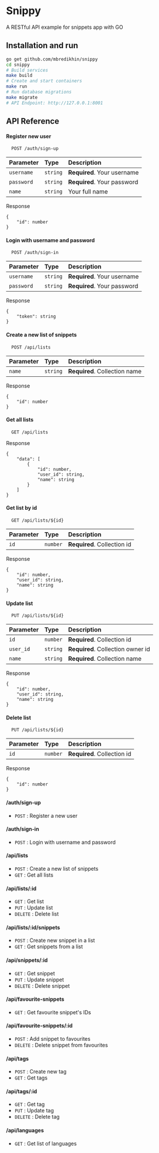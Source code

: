 # Snippy

A RESTful API example for snippets app with GO

## Installation and run

```sh
go get github.com/mbredikhin/snippy
cd snippy
# Build services
make build
# Create and start containers
make run
# Run database migrations
make migrate
# API Endpoint: http://127.0.0.1:8001
```

## API Reference

#### Register new user

```http
  POST /auth/sign-up
```

| Parameter  | Type     | Description                 |
| :--------- | :------- | :-------------------------- |
| `username` | `string` | **Required**. Your username |
| `password` | `string` | **Required**. Your password |
| `name`     | `string` | Your full name              |

Response

```
{
    "id": number
}
```

#### Login with username and password

```http
  POST /auth/sign-in
```

| Parameter  | Type     | Description                 |
| :--------- | :------- | :-------------------------- |
| `username` | `string` | **Required**. Your username |
| `password` | `string` | **Required**. Your password |

Response

```
{
    "token": string
}
```

#### Create a new list of snippets

```http
  POST /api/lists
```

| Parameter | Type     | Description                   |
| :-------- | :------- | :---------------------------- |
| `name`    | `string` | **Required**. Collection name |

Response

```
{
    "id": number
}
```

#### Get all lists

```http
  GET /api/lists
```

Response

```
{
    "data": [
        {
            "id": number,
            "user_id": string,
            "name": string
        }
    ]
}
```

#### Get list by id

```http
  GET /api/lists/${id}
```

| Parameter | Type     | Description                 |
| :-------- | :------- | :-------------------------- |
| `id`      | `number` | **Required**. Collection id |

Response

```
{
    "id": number,
    "user_id": string,
    "name": string
}
```

#### Update list

```http
  PUT /api/lists/${id}
```

| Parameter | Type     | Description                       |
| :-------- | :------- | :-------------------------------- |
| `id`      | `number` | **Required**. Collection id       |
| `user_id` | `string` | **Required**. Collection owner id |
| `name`    | `string` | **Required**. Collection name     |

Response

```
{
    "id": number,
    "user_id": string,
    "name": string
}
```

#### Delete list

```http
  PUT /api/lists/${id}
```

| Parameter | Type     | Description                 |
| :-------- | :------- | :-------------------------- |
| `id`      | `number` | **Required**. Collection id |

Response

```
{
    "id": number
}
```

#### /auth/sign-up

- `POST` : Register a new user

#### /auth/sign-in

- `POST` : Login with username and password

#### /api/lists

- `POST` : Create a new list of snippets
- `GET` : Get all lists

#### /api/lists/:id

- `GET` : Get list
- `PUT` : Update list
- `DELETE` : Delete list

#### /api/lists/:id/snippets

- `POST` : Create new snippet in a list
- `GET` : Get snippets from a list

#### /api/snippets/:id

- `GET` : Get snippet
- `PUT` : Update snippet
- `DELETE` : Delete snippet

#### /api/favourite-snippets

- `GET` : Get favourite snippet's IDs

#### /api/favourite-snippets/:id

- `POST` : Add snippet to favourites
- `DELETE` : Delete snippet from favourites

#### /api/tags

- `POST` : Create new tag
- `GET` : Get tags

#### /api/tags/:id

- `GET` : Get tag
- `PUT` : Update tag
- `DELETE` : Delete tag

#### /api/languages

- `GET` : Get list of languages
